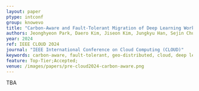 ```yaml
---
layout: paper
ptype: intconf
group: knowevo
title: "Carbon-Aware and Fault-Tolerant Migration of Deep Learning Workloads in the Geo-distributed Cloud"
authors: Jeonghyeon Park, Daero Kim, Jiseon Kim, Jungkyu Han, Sejin Chun  
year: 2024
ref: IEEE CLOUD 2024
journal: "IEEE International Conference on Cloud Computing (CLOUD)"
keywords: carbon-aware, fault-tolerant, geo-distributed, cloud, deep learning, task migration
feature: Top-Tier;Accepted;
venue: /images/papers/pre-cloud2024-carbon-aware.png
---
```


TBA
